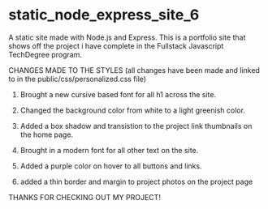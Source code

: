# static_node_express_site_6

A static site made with Node.js and Express. This is a portfolio site that shows off the project i have complete in the Fullstack Javascript TechDegree program.

CHANGES MADE TO THE STYLES
(all changes have been made and linked to in the public/css/personalized.css file)

1. Brought a new cursive based font for all h1 across the site.

2. Changed the background color from white to a light greenish color.

3. Added a box shadow and transistion to the project link thumbnails on the home page.

4. Brought in a modern font for all other text on the site.

5. Added a purple color on hover to all buttons and links.

6. added a thin border and margin to project photos on the project page

THANKS FOR CHECKING OUT MY PROJECT!
